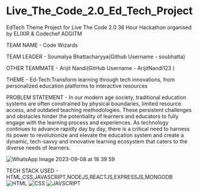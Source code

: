# Live_The_Code_2.0_Ed_Tech_Project

EdTech Theme Project for Live The Code 2.0 36 Hour Hackathon organised by ELIXIR &amp;  Codechef ADGITM

TEAM NAME - Code Wizards

TEAM LEADER - Soumalya Bhattacharyya(Github Username - soubhatta)

OTHER TEAMMATE - Arijit Nandi(GitHub Username - ArijitNandi123 )

THEME - Ed-Tech:Transform learning through tech innovations, from personalized education platforms to interactive resources

PROBLEM STATEMENT - In our modern age society, traditional education systems are often constrained by physical boundaries, limited resource access, and outdated teaching methodologies. These persistent challenges and obstacles hinder the potentiality of learners and educators to fully engage with the learning process and experiences. As technology continues to advance rapidly day by day, there is a critical need to harness its power to revolutionize and elevate the education system and create a dynamic, tech-savvy and innovative learning ecosystem that caters to the diverse needs of learners.


![WhatsApp Image 2023-09-08 at 18 39 59](https://github.com/soubhatta/Bharat-Codepedia-Ed_Tech-Project/assets/122465630/ef8302ce-c2fe-4e98-992e-9bf6567d7d63)

TECH STACK USED - HTML,CSS,JAVASCRIPT,NODEJS,REACTJS,EXPRESSJS,MONGODB
![HTML](https://github.com/soubhatta/Bharat-Codepedia-Ed_Tech-Project/assets/122465630/cb9865f9-817d-46db-bca6-70fe01b450a2)
![CSS](https://github.com/soubhatta/Bharat-Codepedia-Ed_Tech-Project/assets/122465630/ea56f5d3-50f9-42a7-b77c-0b716dda26af)
![JAVSCRIPT](https://github.com/soubhatta/Bharat-Codepedia-Ed_Tech-Project/assets/122465630/eae9cd7c-a8e6-4c86-ad3f-79f10144ca7f)
